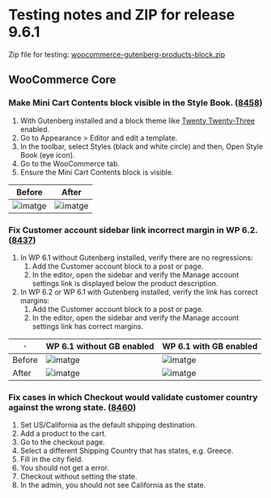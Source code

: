 # Testing notes and ZIP for release 9.6.1

Zip file for testing: [woocommerce-gutenberg-products-block.zip](https://github.com/woocommerce/woocommerce-blocks/files/10767768/woocommerce-gutenberg-products-block.zip)

## WooCommerce Core

### Make Mini Cart Contents block visible in the Style Book. ([8458](https://github.com/woocommerce/woocommerce-blocks/pull/8458))

1. With Gutenberg installed and a block theme like [Twenty Twenty-Three](https://wordpress.org/themes/twentytwentythree/) enabled.
2. Go to Appearance > Editor and edit a template.
3. In the toolbar, select Styles (black and white circle) and then, Open Style Book (eye icon).
4. Go to the WooCommerce tab.
5. Ensure the Mini Cart Contents block is visible.

| Before | After |
| ------ | ----- |
| ![imatge](https://user-images.githubusercontent.com/3616980/219356399-cd2c16c1-4256-42e4-a59b-0a77d273ebc7.png) | ![imatge](https://user-images.githubusercontent.com/3616980/219356269-9cc6ece5-5f5f-4df9-8e57-dc158bcace8d.png) |

### Fix Customer account sidebar link incorrect margin in WP 6.2. ([8437](https://github.com/woocommerce/woocommerce-blocks/pull/8437))

1. In WP 6.1 without Gutenberg installed, verify there are no regressions:
   1. Add the Customer account block to a post or page.
   2. In the editor, open the sidebar and verify the Manage account settings link is displayed below the product description.
2. In WP 6.2 or WP 6.1 with Gutenberg installed, verify the link has correct margins:
   1. Add the Customer account block to a post or page.
   2. In the editor, open the sidebar and verify the Manage account settings link has correct margins.

· | WP 6.1 without GB enabled | WP 6.1 with GB enabled |
--- | --- | --- |
Before | ![imatge](https://user-images.githubusercontent.com/3616980/219014857-6071a40e-8770-4f1f-b37c-91e5bf7451b5.png) | ![imatge](https://user-images.githubusercontent.com/3616980/219015103-982b2663-a15a-4101-9f24-83478b0e6eea.png) |
After | ![imatge](https://user-images.githubusercontent.com/3616980/219014857-6071a40e-8770-4f1f-b37c-91e5bf7451b5.png) | ![imatge](https://user-images.githubusercontent.com/3616980/219014964-505597f7-2f52-42c8-91ad-04c130bfff78.png) |

### Fix cases in which Checkout would validate customer country against the wrong state. ([8460](https://github.com/woocommerce/woocommerce-blocks/pull/8460))

1. Set US/California as the default shipping destination.
2. Add a product to the cart.
3. Go to the checkout page.
4. Select a different Shipping Country that has states, e.g. Greece.
5. Fill in the city field.
6. You should not get a error.
7. Checkout without setting the state.
8. In the admin, you should not see California as the state.
